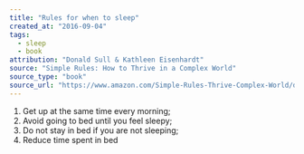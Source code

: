 ```yaml
---
title: "Rules for when to sleep"
created_at: "2016-09-04"
tags:
  - sleep
  - book
attribution: "Donald Sull & Kathleen Eisenhardt"
source: "Simple Rules: How to Thrive in a Complex World"
source_type: "book"
source_url: "https://www.amazon.com/Simple-Rules-Thrive-Complex-World/dp/0544705203"
---
```


1. Get up at the same time every morning;
2. Avoid going to bed until you feel sleepy;
3. Do not stay in bed if you are not sleeping;
4. Reduce time spent in bed

<!-- Rules for when to sleep:\\
&nbsp;&nbsp;&nbsp;&nbsp;1\. Get up at the same time every morning\\
&nbsp;&nbsp;&nbsp;&nbsp;2\. Avoid going to bed until you feel sleepy\\
&nbsp;&nbsp;&nbsp;&nbsp;3\. Do not stay in bed if you are not sleeping\\
&nbsp;&nbsp;&nbsp;&nbsp;4\. Reduce time spent in bed -->
